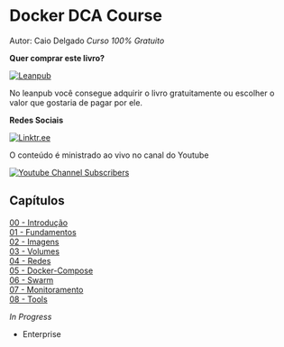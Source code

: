 # Docker DCA Course 
Autor: Caio Delgado
_Curso 100% Gratuito_ 

**Quer comprar este livro?**  

[![Leanpub](https://img.shields.io/website?down_color=blue&down_message=dockerdca&label=leanpub&logo=leanpub&style=for-the-badge&up_color=blue&up_message=dockerdca&url=https%3A%2F%2Fleanpub.com%2Fdockerdca%2F)](https://leanpub.com/dockerdca/)


No leanpub você consegue adquirir o livro gratuitamente ou escolher o valor que gostaria de pagar por ele. 


**Redes Sociais**  

[![Linktr.ee](https://img.shields.io/website?down_message=caiodelgadonew&label=LINKTR.EE&logo=linktree&style=for-the-badge&up_message=caiodelgadonew&url=https%3A%2F%2Flinktr.ee%2Fcaiodelgadonew)](https://linktr.ee/caiodelgadonew)


O conteúdo é ministrado ao vivo no canal do Youtube  

[![Youtube Channel Subscribers](https://img.shields.io/youtube/channel/subscribers/UCQnpN5AUd36lnMHuIl_rihA?label=YOUTUBE&logo=youtube&style=for-the-badge&logoColor=red)](https://www.youtube.com/caiodelgadonew) 


## Capítulos
[00 - Introdução](manuscript/00-intro.md)  
[01 - Fundamentos](manuscript/01-fundamentos.md)  
[02 - Imagens](manuscript/02-imagens.md)  
[03 - Volumes](manuscript/03-volumes.md)  
[04 - Redes](manuscript/04-redes.md)  
[05 - Docker-Compose](manuscript/05-docker-compose.md)  
[06 - Swarm](manuscript/06-swarm.md)  
[07 - Monitoramento](manuscript/07-monitoring.md)  
[08 - Tools](manuscript/08-tools.md)  


_In Progress_
* Enterprise